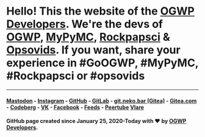 # Hello! This the website of the [OGWP Developers](https://ogwpd.github.io). We're the devs of [OGWP](https://ogwp.github.io), [MyPyMC](https://ogwpd.github.io/MyPyMC), [Rockpapsci](https://is.gd/OGWP_rps) & [Opsovids](https://github.com/ogwpd/opsovids). If you want, share your experience in #GoOGWP, #MyPyMC, #Rockpapsci or #opsovids

_____________________
#### [Mastodon](https://fosstodon.org/@ogwpd) - [Instagram](https://instagram.com/ogwpd) - [GitHub](https://github.com/ogwpd) - [GitLab](https://gitlab.com/ogwpd) - [git.neko.bar (Gitea)](https://git.neko.bar/ogwpd) - [Gitea.com](https://gitea.com/ogwpd) - [Codeberg](https://codeberg.org/ogwpd) - [VK](https://vk.com/ogwpd) - [Facebook](https://fb.me/ogwpd) - [Feeds](https://ogwpd.github.io/feeds) - [Peertube](https://video.hardlimit.com/video-channels/ogwpd) [Vlare](https://vlare.tv/u/XhtTilCw)
#### GitHub page created since January 25, 2020-Today with ❤️ by [OGWP Developers](https://ogwpd.github.io).
